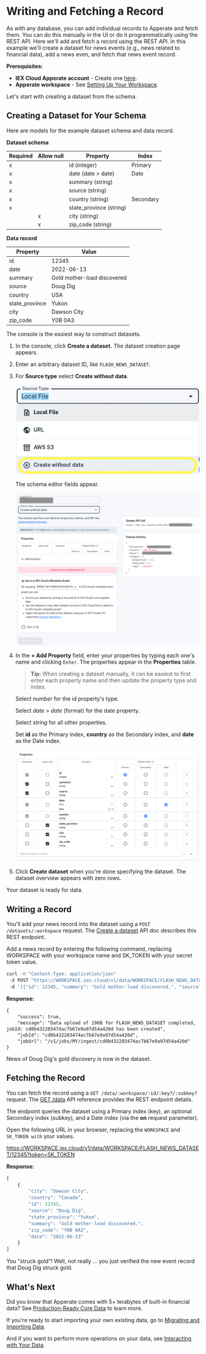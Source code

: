 # Writing and Fetching a Record

As with any database, you can add individual records to Apperate and fetch them. You can do this manually in the UI or do it programmatically using the REST API. Here we'll add and fetch a record using the REST API. In this example we'll create a dataset for news events (e.g., news related to financial data), add a news even, and fetch that news event record.

**Prerequisites:**

- **IEX Cloud Apperate account** - Create one [here](https://iexcloud.io/cloud-login#/register).
- **Apperate workspace** - See [Setting Up Your Workspace](./getting-started-with-apperate.md#setting-up-your-workspace). 

Let's start with creating a dataset from the schema.

## Creating a Dataset for Your Schema

Here are models for the example dataset schema and data record.

**Dataset schema**

| Required | Allow null | Property | Index |
| -------- | ---------- | -------- | ----- |
| x |   | id (integer)            | Primary |
| x |   | date (date > date)      | Date |
| x |   | summary (string)        |  |
| x |   | source (string)         |  |
| x |   | country (string)        | Secondary |
| x |   | state_province (string) |  |
|   | x | city (string)           |  |
|   | x | zip_code (string)       |  |

**Data record**

| **Property**   | **Value** |
| -------------- | --------------------------- |
| id             | 12345 |
| date           | 2022-06-13 |
| summary        | Gold mother-load discovered |
| source         | Doug Dig |
| country        | USA |
| state_province | Yukon |
| city           | Dawson City |
| zip_code       | Y0B 0A3 |

The console is the easiest way to construct datasets.

1. In the console, click **Create a dataset.** The dataset creation page appears.

1. Enter an arbitrary dataset ID, like `FLASH_NEWS_DATASET`.

1. For **Source type** select **Create without data**.

    ![](./writing-and-fetching-a-record/create-dataset-without-data.png)

    The schema editor fields appear.

    ![](./writing-and-fetching-a-record/schema-editor-no-data.png)

1. In the **+ Add Property** field, enter your properties by typing each one's name and clicking `Enter`. The properties appear in the **Properties** table.

    > **Tip:** When creating a dataset manually, it can be easiest to first enter each property name and then update the property type and index.

    Select *number* for the id property's type.

    Select *date > date* (format) for the date property.

    Select *string* for all other properties.
    
    Set **id** as the Primary index, **country** as the Secondary index, and **date** as the Date index.
    
    ![](./writing-and-fetching-a-record/write-fetch-record-schema.png)
    
1. Click **Create dataset** when you're done specifying the dataset. The dataset overview appears with zero rows.

Your dataset is ready for data.

## Writing a Record

You'll add your news record into the dataset using a `POST /datasets/:workspace` request. The [Create a dataset](https://iexcloud.io/docs/datasets-api/create-a-dataset) API doc describes this REST endpoint.

Add a news record by entering the following command, replacing WORKSPACE with your workspace name and SK_TOKEN with your secret token value.

```bash
curl -H "Content-Type: application/json" 
 -X POST "https://WORKSPACE.iex.cloud/v1/data/WORKSPACE/FLASH_NEWS_DATASET?token=SK_TOKEN" 
 -d '[{"id": 12345, "summary": "Gold mother-load discovered.", "source": "Doug Dig", "country": "Canada", "state_province": "Yukon", "city": "Dawson City", "zip_code": "Y0B 0A3", "date": "2022-06-13"}]'
```

**Response:**

```
{
    "success": true,
    "message": "Data upload of 196B for FLASH_NEWS_DATASET completed, jobId: cd0b432203474ac7b67e9a97d54a420d has been created",
    "jobId": "cd0b432203474ac7b67e9a97d54a420d",
    "jobUrl": "/v1/jobs/MY/ingest/cd0b432203474ac7b67e9a97d54a420d"
}
```

News of Doug Dig's gold discovery is now in the dataset.

## Fetching the Record

You can fetch the record using a `GET /data/:workspace/:id/:key?/:subkey?` request. The [GET /data](https://iexcloud.io/docs/datasets-api/query-data) API reference provides the REST endpoint details. 

The endpoint queries the dataset using a Primary index (key), an optional Secondary index (subkey), and a Date index (via the **on** request parameter).

Open the following URL in your browser, replacing the `WORKSPACE` and `SK_TOKEN with` your values. 

https://WORKSPACE.iex.cloud/v1/data/WORKSPACE/FLASH_NEWS_DATASET/12345?token=SK_TOKEN

**Response:**

```javascript
[
    {
        "city": "Dawson City",
        "country": "Canada",
        "id": 12345,
        "source": "Doug Dig",
        "state_province": "Yukon",
        "summary": "Gold mother-load discovered.",
        "zip_code": "Y0B 0A3",
        "date": "2022-06-13"
    }
]
```

You "struck gold"! Well, not really ... you just verified the new event record that Doug Dig struck gold.

## What's Next

Did you know that Apperate comes with 5+ terabytes of built-in financial data? See [Production-Ready Core Data](./production-ready-core-data.md) to learn more.

If you're ready to start importing your own existing data, go to [Migrating and Importing Data](../migrating-and-importing-data.md).

And if you want to perform more operations on your data, see [Interacting with Your Data](../interacting-with-your-data.md).